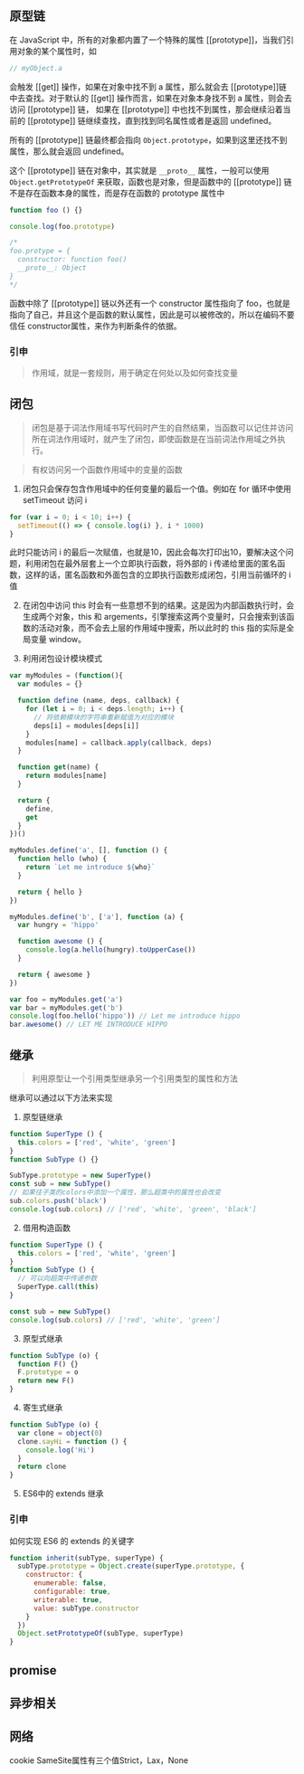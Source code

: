 ## 原型链
在 JavaScript 中，所有的对象都内置了一个特殊的属性 [[prototype]]，当我们引用对象的某个属性时，如

```javascript
// myObject.a
```
会触发 [[get]] 操作，如果在对象中找不到 a 属性，那么就会去 [[prototype]]链中去查找。对于默认的 [[get]] 操作而言，如果在对象本身找不到 a 属性，则会去访问 [[prototype]] 链， 如果在 [[prototype]] 中也找不到属性，那会继续沿着当前的 [[prototype]] 链继续查找，直到找到同名属性或者是返回 undefined。

所有的 [[prototype]] 链最终都会指向 `Object.prototype`，如果到这里还找不到属性，那么就会返回 undefined。

这个 [[prototype]] 链在对象中，其实就是 `__proto__` 属性，一般可以使用 `Object.getPrototypeOf` 来获取，函数也是对象，但是函数中的 [[prototype]] 链不是存在函数本身的属性，而是存在函数的 prototype 属性中

```javascript
function foo () {}

console.log(foo.prototype)

/*
foo.protype = {
  constructor: function foo()
  __proto__: Object
}
*/
```
函数中除了 [[prototype]] 链以外还有一个 constructor 属性指向了 foo，也就是指向了自己，并且这个是函数的默认属性，因此是可以被修改的，所以在编码不要信任 constructor属性，来作为判断条件的依据。

### 引申
> 作用域，就是一套规则，用于确定在何处以及如何查找变量 

## 闭包
> 闭包是基于词法作用域书写代码时产生的自然结果，当函数可以记住并访问所在词法作用域时，就产生了闭包，即使函数是在当前词法作用域之外执行。

> 有权访问另一个函数作用域中的变量的函数

1. 闭包只会保存包含作用域中的任何变量的最后一个值。例如在 for 循环中使用 setTimeout 访问 i

```javascript
for (var i = 0; i < 10; i++) {
  setTimeout(() => { console.log(i) }, i * 1000)
}
```

此时只能访问 i 的最后一次赋值，也就是10，因此会每次打印出10，要解决这个问题，利用闭包在最外层套上一个立即执行函数，将外部的 i 传递给里面的匿名函数，这样的话，匿名函数和外面包含的立即执行函数形成闭包，引用当前循环的 i 值

2. 在闭包中访问 this 时会有一些意想不到的结果。这是因为内部函数执行时，会生成两个对象，this 和 argements，引擎搜索这两个变量时，只会搜索到该函数的活动对象，而不会去上层的作用域中搜索，所以此时的 this 指的实际是全局变量 window。

3. 利用闭包设计模块模式

```javascript
var myModules = (function(){
  var modules = {}

  function define (name, deps, callback) {
    for (let i = 0; i < deps.length; i++) {
      // 将依赖模块的字符串重新赋值为对应的模块
      deps[i] = modules[deps[i]]
    }
    modules[name] = callback.apply(callback, deps)
  }

  function get(name) {
    return modules[name]
  }

  return {
    define,
    get
  }
})()

myModules.define('a', [], function () {
  function hello (who) {
    return `Let me introduce ${who}`
  }

  return { hello }
})

myModules.define('b', ['a'], function (a) {
  var hungry = 'hippo'

  function awesome () {
    console.log(a.hello(hungry).toUpperCase())
  }

  return { awesome }
})

var foo = myModules.get('a')
var bar = myModules.get('b')
console.log(foo.hello('hippo')) // Let me introduce hippo
bar.awesome() // LET ME INTRODUCE HIPPO
```

## 继承
> 利用原型让一个引用类型继承另一个引用类型的属性和方法

继承可以通过以下方法来实现
1. 原型链继承

```javascript
function SuperType () {
  this.colors = ['red', 'white', 'green']
}
function SubType () {}

SubType.prototype = new SuperType()
const sub = new SubType()
// 如果往子类的colors中添加一个属性，那么超类中的属性也会改变
sub.colors.push('black')
console.log(sub.colors) // ['red', 'white', 'green', 'black']
```

2. 借用构造函数

```javascript
function SuperType () {
  this.colors = ['red', 'white', 'green']
}
function SubType () {
  // 可以向超类中传递参数
  SuperType.call(this)
}

const sub = new SubType()
console.log(sub.colors) // ['red', 'white', 'green']
```

3. 原型式继承

```javascript
function SubType (o) {
  function F() {}
  F.prototype = o
  return new F()
}
```

4. 寄生式继承

```javascript
function SubType (o) {
  var clone = object(0)
  clone.sayHi = function () {
    console.log('Hi')
  }
  return clone
}
```

5. ES6中的 extends 继承

### 引申

如何实现 ES6 的 extends 的关键字

```javascript
function inherit(subType, superType) {   
  subType.prototype = Object.create(superType.prototype, {     
    constructor: {       
      enumerable: false,       
      configurable: true,       
      writerable: true,       
      value: subType.constructor     
    }   
  })   
  Object.setPrototypeOf(subType, superType) 
}
```

## promise
## 异步相关
## 网络
cookie SameSite属性有三个值Strict，Lax，None
